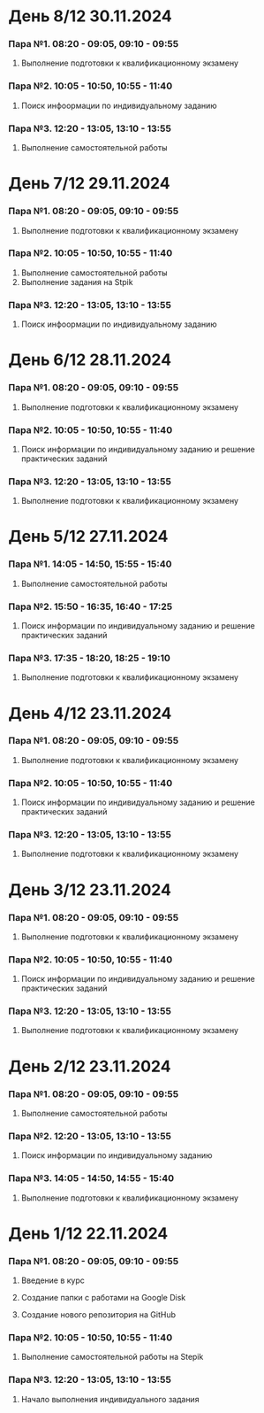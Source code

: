 # День 8/12 30.11.2024

### Пара №1. 08:20 - 09:05, 09:10 - 09:55
1. Выполнение подготовки к квалификационному экзамену

### Пара №2. 10:05 - 10:50, 10:55 - 11:40
1. Поиск инфоормации по индивидуальному заданию
   
### Пара №3. 12:20 - 13:05, 13:10 - 13:55
1. Выполнение самостоятельной работы


# День 7/12 29.11.2024

### Пара №1. 08:20 - 09:05, 09:10 - 09:55
1. Выполнение подготовки к квалификационному экзамену

### Пара №2. 10:05 - 10:50, 10:55 - 11:40
1. Выполнение самостоятельной работы
2. Выполнение задания на Stpik
   
### Пара №3. 12:20 - 13:05, 13:10 - 13:55
1. Поиск инфоормации по индивидуальному заданию


# День 6/12 28.11.2024

### Пара №1. 08:20 - 09:05, 09:10 - 09:55
1. Выполнение подготовки к квалификационному экзамену

### Пара №2. 10:05 - 10:50, 10:55 - 11:40
1. Поиск информации по индивидуальному заданию и решение практических заданий

### Пара №3. 12:20 - 13:05, 13:10 - 13:55
1. Выполнение подготовки к квалификационному экзамену
   

# День 5/12 27.11.2024

### Пара №1. 14:05 - 14:50, 15:55 - 15:40
1. Выполнение самостоятельной работы
   
### Пара №2. 15:50 - 16:35, 16:40 - 17:25
1. Поиск информации по индивидуальному заданию и решение практических заданий

### Пара №3. 17:35 - 18:20, 18:25 - 19:10
1. Выполнение подготовки к квалификационному экзамену


# День 4/12 23.11.2024

### Пара №1. 08:20 - 09:05, 09:10 - 09:55
1. Выполнение подготовки к квалификационному экзамену

### Пара №2. 10:05 - 10:50, 10:55 - 11:40
1. Поиск информации по индивидуальному заданию и решение практических заданий

### Пара №3. 12:20 - 13:05, 13:10 - 13:55
1. Выполнение подготовки к квалификационному экзамену


# День 3/12 23.11.2024

### Пара №1. 08:20 - 09:05, 09:10 - 09:55
1. Выполнение подготовки к квалификационному экзамену

### Пара №2. 10:05 - 10:50, 10:55 - 11:40
1. Поиск информации по индивидуальному заданию и решение практических заданий

### Пара №3. 12:20 - 13:05, 13:10 - 13:55
1. Выполнение подготовки к квалификационному экзамену


# День 2/12 23.11.2024

### Пара №1. 08:20 - 09:05, 09:10 - 09:55
1. Выполнение самостоятельной работы

### Пара №2. 12:20 - 13:05, 13:10 - 13:55
1. Поиск информации по индивидуальному заданию

### Пара №3. 14:05 - 14:50, 14:55 - 15:40
1. Выполнение подготовки к квалификационному экзамену


# День 1/12 22.11.2024

### Пара №1. 08:20 - 09:05, 09:10 - 09:55
1. Введение в курс

2. Создание папки с работами на Google Disk

3. Создание нового репозитория на GitHub

### Пара №2. 10:05 - 10:50, 10:55 - 11:40

1. Выполнение самостоятельной работы на Stepik

### Пара №3. 12:20 - 13:05, 13:10 - 13:55

1. Начало выполнения индивидуального задания
